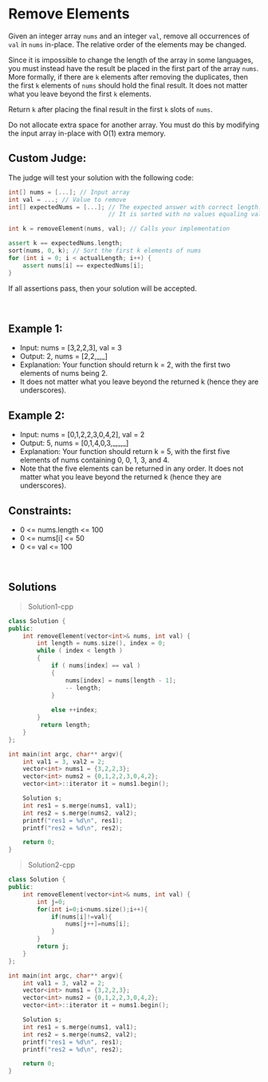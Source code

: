# Remove Elements

Given an integer array `nums` and an integer `val`, remove all occurrences of `val` in `nums` in-place. The relative order of the elements may be changed.

Since it is impossible to change the length of the array in some languages, you must instead have the result be placed in the first part of the array `nums`. More formally, if there are `k` elements after removing the duplicates, then the first `k` elements of `nums` should hold the final result. It does not matter what you leave beyond the first `k` elements.

Return `k` after placing the final result in the first `k` slots of `nums`.

Do not allocate extra space for another array. You must do this by modifying the input array in-place with O(1) extra memory.

## Custom Judge:

The judge will test your solution with the following code:
```c++
int[] nums = [...]; // Input array
int val = ...; // Value to remove
int[] expectedNums = [...]; // The expected answer with correct length.
                            // It is sorted with no values equaling val.

int k = removeElement(nums, val); // Calls your implementation

assert k == expectedNums.length;
sort(nums, 0, k); // Sort the first k elements of nums
for (int i = 0; i < actualLength; i++) {
    assert nums[i] == expectedNums[i];
}
```
If all assertions pass, then your solution will be accepted.

 
&emsp;
## Example 1:

- Input: nums = [3,2,2,3], val = 3
- Output: 2, nums = [2,2,\_,_]
- Explanation: Your function should return k = 2, with the first two elements of nums being 2.
- It does not matter what you leave beyond the returned k (hence they are underscores).

## Example 2:

- Input: nums = [0,1,2,2,3,0,4,2], val = 2
- Output: 5, nums = [0,1,4,0,3,\_,\_,_]
- Explanation: Your function should return k = 5, with the first five elements of nums containing 0, 0, 1, 3, and 4.
- Note that the five elements can be returned in any order.
It does not matter what you leave beyond the returned k (hence they are underscores).


## Constraints:
- 0 <= nums.length <= 100
- 0 <= nums[i] <= 50
- 0 <= val <= 100

&emsp;
## Solutions
>Solution1-cpp
```c++
class Solution {
public:
	int removeElement(vector<int>& nums, int val) {
		int length = nums.size(), index = 0;
		while ( index < length )
		{
			if ( nums[index] == val )
            {
                nums[index] = nums[length - 1];
                -- length;
            }
				
			else ++index;
		}
		 return length;  
	}
};

int main(int argc, char** argv){
    int val1 = 3, val2 = 2;
    vector<int> nums1 = {3,2,2,3};
    vector<int> nums2 = {0,1,2,2,3,0,4,2};
    vector<int>::iterator it = nums1.begin();

    Solution s;
    int res1 = s.merge(nums1, val1);
    int res2 = s.merge(nums2, val2);
    printf("res1 = %d\n", res1);
    printf("res2 = %d\n", res2);

    return 0;
}
```

>Solution2-cpp
```c++
class Solution {
public:
    int removeElement(vector<int>& nums, int val) {
        int j=0;
        for(int i=0;i<nums.size();i++){
            if(nums[i]!=val){
                nums[j++]=nums[i];
            }
        }
        return j;        
    }
};

int main(int argc, char** argv){
    int val1 = 3, val2 = 2;
    vector<int> nums1 = {3,2,2,3};
    vector<int> nums2 = {0,1,2,2,3,0,4,2};
    vector<int>::iterator it = nums1.begin();

    Solution s;
    int res1 = s.merge(nums1, val1);
    int res2 = s.merge(nums2, val2);
    printf("res1 = %d\n", res1);
    printf("res2 = %d\n", res2);

    return 0;
}
```